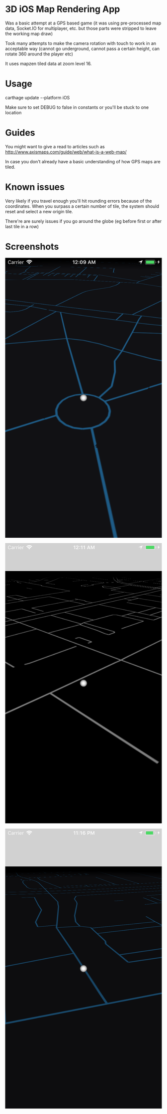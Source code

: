 # 3D iOS Map Rendering App

Was a basic attempt at a GPS based game (it was using pre-processed map data, Socket.IO for multiplayer, etc. but those parts were stripped to leave the working map draw)

Took many attempts to make the camera rotation with touch to work in an acceptable way (cannot go underground, cannot pass a certain height, can rotate 360 around the player etc)

It uses mapzen tiled data at zoom level 16.

# Usage

carthage update --platform iOS

Make sure to set DEBUG to false in constants or you'll be stuck to one location

# Guides

You might want to give a read to articles such as http://www.axismaps.com/guide/web/what-is-a-web-map/

In case you don't already have a basic understanding of how GPS maps are tiled.

# Known issues

Very likely if you travel enough you'll hit rounding errors because of the coordinates. When you surpass a certain number of tile, the system should reset and select a new origin tile.

There're are surely issues if you go around the globe (eg before first or after last tile in a row)

# Screenshots

![Screenshot](images/s1.png)

![Screenshot](images/s2.png)

![Screenshot](images/s3.png)
